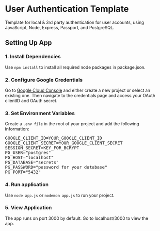 # User Authentication Template
Template for local & 3rd party authentication for user accounts, using JavaScript, Node, Express, Passport, and PostgreSQL.

## Setting Up App

### 1. Install Dependencies
Use `npm install` to install all required node packages in package.json.

### 2. Configure Google Credentials
Go to [Google Cloud Console](https://console.cloud.google.com/) and either create a new project or select an existing one. 
Then navigate to the credentials page and access your OAuth clientID and OAuth secret.

### 3. Set Environment Variables
Create a `.env file` in the root of your project and add the following information:
<pre>
GOOGLE_CLIENT_ID=YOUR_GOOGLE_CLIENT_ID
GOOGLE_CLIENT_SECRET=YOUR_GOOGLE_CLIENT_SECRET
SESSION_SECRET=KEY_FOR_BCRYPT
PG_USER="postgres"
PG_HOST="localhost"
PG_DATABASE="secrets"
PG_PASSWORD="password for your database"
PG_PORT="5432"
</pre>

### 4. Run application
Use `node app.js` or `nodemon app.js` to run your project.

### 5. View Application
The app runs on port 3000 by default. Go to localhost/3000 to view the app.
